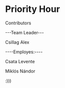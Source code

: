 # Priority Hour

Contributors


---Team Leader---


  Csillag Alex
  
  
----Employes:---- 


  Csata Levente
  
  
  Miklós Nándor
  
  
  :)))

